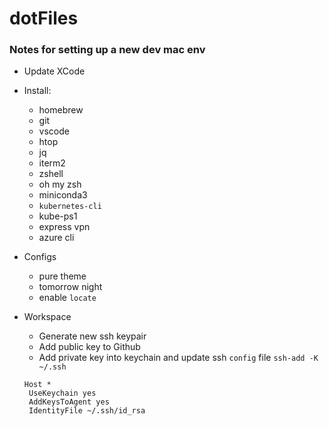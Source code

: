 # dotFiles

### Notes for setting up a new dev mac env

* Update XCode 

* Install:
    * homebrew
    * git
    * vscode
    * htop
    * jq
    * iterm2
    * zshell
    * oh my zsh
    * miniconda3
    * `kubernetes-cli`
    * kube-ps1
    * express vpn
    * azure cli  

* Configs
    * pure theme
    * tomorrow night
    * enable `locate`

* Workspace
  * Generate new ssh keypair
  * Add public key to Github 
  * Add private key into keychain and update ssh `config` file
  `ssh-add -K ~/.ssh` 
   ```
   Host *
    UseKeychain yes
    AddKeysToAgent yes
    IdentityFile ~/.ssh/id_rsa
   ```

